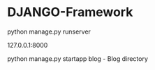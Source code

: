 # DJANGO-Framework


python manage.py runserver


127.0.0.1:8000


python manage.py startapp blog    - Blog directory
